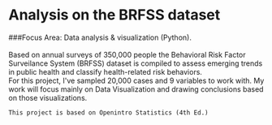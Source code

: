 # Analysis on the BRFSS dataset
###Focus Area: Data analysis & visualization (Python).  
<br>Based on annual surveys of 350,000 people the Behavioral Risk Factor Surveilance System (BRFSS) dataset is compiled to assess emerging trends in public health and classify health-related risk behaviors.  
For this project, I've sampled 20,000 cases and 9 variables to work with. My work will focus mainly on Data Visualization and drawing conclusions based on those visualizations.  
  
    
    This project is based on Openintro Statistics (4th Ed.)
